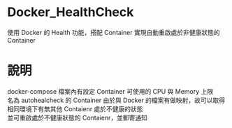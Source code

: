 # Docker_HealthCheck
使用 Docker 的 Health 功能，搭配 Container 實現自動重啟處於非健康狀態的 Container<br>

# 說明
docker-compose 檔案內有設定 Container 可使用的 CPU 與 Memory 上限<br>
名為 autohealcheck 的 Container 由於與 Docker 的檔案有做映射，故可以取得相同環境下有無其他 Contaienr 處於不健康的狀態<br>
並可重啟處於不健康狀態的 Contaienr，並郵寄通知<br>